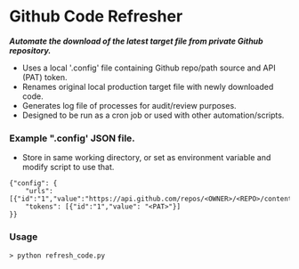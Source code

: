 # Github Code Refresher
**_Automate the download of the latest target file from private Github repository._**   
- Uses a local '.config' file containing Github repo/path source and API (PAT) token.
- Renames original local production target file with newly downloaded code. 
- Generates log file of processes for audit/review purposes. 
- Designed to be run as a cron job or used with other automation/scripts. 

### Example ".config' JSON file. 
- Store in same working directory, or set as environment variable and modify script to use that.   
```
{"config": { 
	"urls": [{"id":"1","value":"https://api.github.com/repos/<OWNER>/<REPO>/contents/<DIR>/<FILE>"}],
	"tokens": [{"id":"1","value": "<PAT>"}]
}}
```

### Usage
```
> python refresh_code.py
```